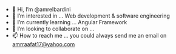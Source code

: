 - 👋 Hi, I’m @amrelbardini
- 👀 I’m interested in ... Web development & software engineering
- 🌱 I’m currently learning ... Angular Framework
- 💞️ I’m looking to collaborate on ...
- 📫 How to reach me ... you could always send me an email on amrraafat17@yahoo.com

<!---
amrelbardini/amrelbardini is a ✨ special ✨ repository because its `README.md` (this file) appears on your GitHub profile.
You can click the Preview link to take a look at your changes.
--->
